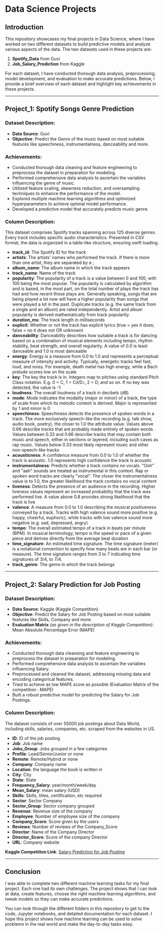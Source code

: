 # Data Science Projects 

## Introduction

This repository showcases my final projects in Data Science, where I have worked on two different datasets to build predictive models and analyze various aspects of the data. The two datasets used in these projects are:

1. **Spotify_Data** from Guvi
2. **Job_Salary_Prediction** from Kaggle 

For each dataset, I have conducted thorough data analysis, preprocessing, model development, and evaluation to make accurate predictions. Below, I provide a brief overview of each dataset and highlight key achievements in these projects.

---

## Project_1: Spotify Songs Genre Prediction

### Dataset Description:
- **Data Source**: Guvi
- **Objective**: Predict the Genre of the music based on most suitable features like speechiness, instrumentalness, danceability and more.

### Achievements:
- Conducted thorough data cleaning and feature engineering to preprocess the dataset in preparation for modeling.
- Performed comprehensive data analysis to ascertain the variables influencing the genre of music.
- Utilized feature scaling, skewness reduction, and oversampling techniques to enhance the performance of the model.
- Explored multiple machine learning algorithms and optimized hyperparameters to achieve optimal model performance.
- Developed a predictive model that accurately predicts music genre.

### Column Description:
This dataset comprises Spotify tracks spanning across 125 diverse genres. Every track includes specific audio characteristics. Presented in CSV format, the data is organized in a table-like structure, ensuring swift loading. 

- **track_id**: The Spotify ID for the track
- **artists**: The artists' names who performed the track. If there is more than one artist, they are separated by a ;
- **album_name**: The album name in which the track appears
- **track_name**: Name of the track
- **popularity**: The popularity of a track is a value between 0 and 100, with 100 being the most popular. The popularity is calculated by algorithm and is based, in the most part, on the total number of plays the track has had and how recent those plays are. Generally speaking, songs that are being played a lot now will have a higher popularity than songs that were played a lot in the past. Duplicate tracks (e.g. the same track from a single and an album) are rated independently. Artist and album popularity is derived mathematically from track popularity.
- **duration_ms**: The track length in milliseconds
- **explicit**: Whether or not the track has explicit lyrics (true = yes it does; false = no it does not OR unknown)
- **danceability**: Danceability describes how suitable a track is for dancing based on a combination of musical elements including tempo, rhythm stability, beat strength, and overall regularity. A value of 0.0 is least danceable and 1.0 is most danceable
- **energy**: Energy is a measure from 0.0 to 1.0 and represents a perceptual measure of intensity and activity. Typically, energetic tracks feel fast, loud, and noisy. For example, death metal has high energy, while a Bach prelude scores low on the scale
- **key**: The key the track is in. Integers map to pitches using standard Pitch Class notation. E.g. 0 = C, 1 = C♯/D♭, 2 = D, and so on. If no key was detected, the value is -1
- **loudness**: The overall loudness of a track in decibels (dB)
- **mode**: Mode indicates the modality (major or minor) of a track, the type of scale from which its melodic content is derived. Major is represented by 1 and minor is 0
- **speechiness**: Speechiness detects the presence of spoken words in a track. The more exclusively speech-like the recording (e.g. talk show, audio book, poetry), the closer to 1.0 the attribute value. Values above 0.66 describe tracks that are probably made entirely of spoken words. Values between 0.33 and 0.66 describe tracks that may contain both music and speech, either in sections or layered, including such cases as rap music. Values below 0.33 most likely represent music and other non-speech-like tracks
- **acousticness**: A confidence measure from 0.0 to 1.0 of whether the track is acoustic. 1.0 represents high confidence the track is acoustic
- **instrumentalness**: Predicts whether a track contains no vocals. "Ooh" and "aah" sounds are treated as instrumental in this context. Rap or spoken word tracks are clearly "vocal". The closer the instrumentalness value is to 1.0, the greater likelihood the track contains no vocal content
- **liveness**: Detects the presence of an audience in the recording. Higher liveness values represent an increased probability that the track was performed live. A value above 0.8 provides strong likelihood that the track is live
- **valence**: A measure from 0.0 to 1.0 describing the musical positiveness conveyed by a track. Tracks with high valence sound more positive (e.g. happy, cheerful, euphoric), while tracks with low valence sound more negative (e.g. sad, depressed, angry)
- **tempo**: The overall estimated tempo of a track in beats per minute (BPM). In musical terminology, tempo is the speed or pace of a given piece and derives directly from the average beat duration
- **time_signature**: An estimated time signature. The time signature (meter) is a notational convention to specify how many beats are in each bar (or measure). The time signature ranges from 3 to 7 indicating time signatures of 3/4, to 7/4.
- **track_genre**: The genre in which the track belongs

---

## Project_2: Salary Prediction for Job Posting

### Dataset Description:
- **Data Source**: Kaggle (Kaggle Competition)
- **Objective**: Predict the Salary for Job Posting based on most suitable features like Skills, Company and more.
- **Evaluation Matrix** *(as given in the description of Kaggle Competition)*: Mean Absolute Percentage Error (MAPE)

### Achievements:
- Conducted thorough data cleansing and feature engineering to preprocess the dataset in preparation for modeling.
- Performed comprehensive data analysis to ascertain the variables influencing Salary.
- Preprocessed and cleaned the dataset, addressing missing data and encoding categorical features.
- Tried to achieve as low MAPE score as possible (Evaluation Matrix of the competition : MAPE)
- Built a robust predictive model for predicting the Salary for Job Postings.

### Column Description:
The dataset consists of over 55000 job postings about Data World, including skills, salaries, companies, etc. scraped from the websites in US.

- **ID**: ID of the job posting
- **Job**: Job name
- **Jobs_Group**: Jobs grouped in a few categories
- **Profile**: Lead/Senior/Junior or none
- **Remote**: Remote/Hybrid or none
- **Company**: Company name
- **Location**: the language the book is written in
- **City**: City
- **State**: State
- **Frequency_Salary**: year/month/week/day
- **Mean_Salary**: mean salary (USD)
- **Skills**: Skills, titles, certification, etc required
- **Sector**: Sector Company
- **Sector_Group**: Sector company grouped
- **Revenue**: Revenue size of the company
- **Employee**: Number of employee size of the company
- **Company_Score**: Score given by the users
- **Reviews**: Number of reviews of the Company_Score
- **Director**: Name of the Company Director
- **Director_Score**: Score of the company Director
- **URL**: Company website

**Kaggle Competiiton Link**: <a href="https://www.kaggle.com/competitions/salary-prediction-for-job-postings/overview">Salary Prediction for Job Posting</a>

---

## Conclusion

I was able to complete two different machine learning tasks for my final project. Each one had its own challenges. The project shows that I can look at data, create features, choose the right machine learning algorithms, and tweak models so they can make accurate predictions.

You can look through the different folders in this repository to get to the code, Jupyter notebooks, and detailed documentation for each dataset. I hope this project shows how machine learning can be used to solve problems in the real world and make the day-to-day tasks easy.
